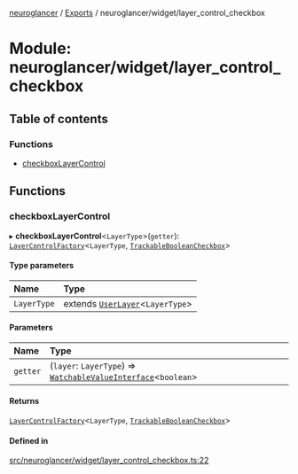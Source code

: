 [neuroglancer](../README.md) / [Exports](../modules.md) / neuroglancer/widget/layer\_control\_checkbox

# Module: neuroglancer/widget/layer\_control\_checkbox

## Table of contents

### Functions

- [checkboxLayerControl](neuroglancer_widget_layer_control_checkbox.md#checkboxlayercontrol)

## Functions

### checkboxLayerControl

▸ **checkboxLayerControl**<`LayerType`\>(`getter`): [`LayerControlFactory`](../interfaces/neuroglancer_widget_layer_control.LayerControlFactory.md)<`LayerType`, [`TrackableBooleanCheckbox`](../classes/neuroglancer_trackable_boolean.TrackableBooleanCheckbox.md)\>

#### Type parameters

| Name | Type |
| :------ | :------ |
| `LayerType` | extends [`UserLayer`](../classes/neuroglancer_layer.UserLayer.md)<`LayerType`\> |

#### Parameters

| Name | Type |
| :------ | :------ |
| `getter` | (`layer`: `LayerType`) => [`WatchableValueInterface`](../interfaces/neuroglancer_trackable_value.WatchableValueInterface.md)<`boolean`\> |

#### Returns

[`LayerControlFactory`](../interfaces/neuroglancer_widget_layer_control.LayerControlFactory.md)<`LayerType`, [`TrackableBooleanCheckbox`](../classes/neuroglancer_trackable_boolean.TrackableBooleanCheckbox.md)\>

#### Defined in

[src/neuroglancer/widget/layer_control_checkbox.ts:22](https://github.com/ActiveBrainAtlas2/neuroglancer/blob/034b457d/src/neuroglancer/widget/layer_control_checkbox.ts#L22)
